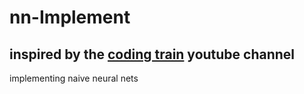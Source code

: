 # nn-Implement
## inspired by the [coding train](https://www.youtube.com/channel/UCvjgXvBlbQiydffZU7m1_aw) youtube channel
implementing naive neural nets
